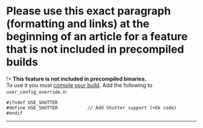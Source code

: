 # Please use this exact paragraph (formatting and links) at the beginning of an article for a feature that is not included in precompiled builds

!> **This feature is not included in precompiled binaries.**     
To use it you must [compile your build](compile-your-build). Add the following to `user_config_override.h`:
```
#ifndef USE_SHUTTER
#define USE_SHUTTER           // Add Shutter support (+6k code)
#endif
```
----